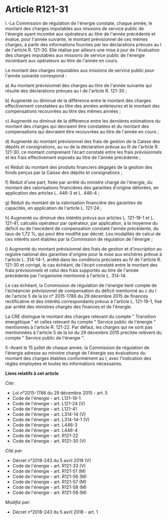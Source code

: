 # Article R121-31

I.-La Commission de régulation de l'énergie constate, chaque année, le montant des charges imputables aux missions de service
public de l'énergie ayant incombé aux opérateurs au titre de l'année précédente et évalue, pour l'année suivante, le montant
prévisionnel de ces mêmes charges, à partir des informations fournies par les déclarations prévues au I de l'article R.
121-30. Elle réalise par ailleurs une mise à jour de l'évaluation des charges imputables aux missions de service public de
l'énergie incombant aux opérateurs au titre de l'année en cours. 

Le montant des charges imputables aux missions de service public pour l'année suivante correspond : 

a) Au montant prévisionnel des charges au titre de l'année suivante qui résulte des déclarations prévues au I de l'article R.
121-30 ; 

b) Augmenté ou diminué de la différence entre le montant des charges effectivement constatées au titre des années antérieures
et le montant des compensations recouvrées au titre des mêmes années ; 

c) Augmenté ou diminué de la différence entre les dernières estimations du montant des charges qui devraient être constatées
et du montant des compensations qui devraient être recouvrées au titre de l'année en cours ; 

d) Augmenté du montant prévisionnel des frais de gestion de la Caisse des dépôts et consignations, au vu de la déclaration
prévue au III de l'article R. 121-30, ce montant comprenant l'écart constaté entre les frais prévisionnels et les frais
effectivement exposés au titre de l'année précédente ; 

e) Réduit du montant des produits financiers dégagés de la gestion des fonds perçus par la Caisse des dépôts et
consignations ; 

f) Réduit d'une part, fixée par arrêté du ministre chargé de l'énergie, du montant des valorisations financières des
garanties d'origine délivrées, en application des articles L. 446-3 et L. 446-4 ; 

g) Réduit du montant de la valorisation financière des garanties de capacités, en application de l'article L. 121-24 ; 

h) Augmenté ou diminué des intérêts prévus aux articles L. 121-19-1 et L. 121-41, calculés opérateur par opérateur, par
application, à la moyenne du déficit ou de l'excédent de compensation constaté l'année précédente, du taux de 1,72 %, qui
peut être modifié par décret. Les modalités de calcul de ces intérêts sont établies par la Commission de régulation de
l'énergie ; 

i) Augmenté du montant prévisionnel des frais de gestion et d'inscription au registre national des garanties d'origine pour
la mise aux enchères prévue à l'article L. 314-14-1, arrêté dans les conditions précisées au IV de l'article R. 121-30 et
corrigé, le cas échéant, de l'écart constaté entre le montant des frais prévisionnels et celui des frais supportés au titre
de l'année précédente par l'organisme mentionné à l'article L. 314-14. 

Le cas échéant, la Commission de régulation de l'énergie tient compte de l'échéancier prévisionnel de compensation du déficit
mentionné au c du I de l'article 5 de la loi n° 2015-1786 du 29 décembre 2015 de finances rectificative et des intérêts
correspondants prévus à l'article L. 121-19-1, fixé par arrêté des ministres chargés des finances et de l'énergie. 

La CRE distingue le montant des charges relevant du compte " Transition énergétique " et celles relevant du compte " Service
public de l'énergie " mentionnés à l'article R. 121-22. Par défaut, les charges qui ne sont pas mentionnées à l'article 5 de
la loi du 29 décembre 2015 précitée relèvent du compte " Service public de l'énergie ". 

II.-Avant le 15 juillet de chaque année, la Commission de régulation de l'énergie adresse au ministre chargé de l'énergie ses
évaluations du montant des charges établies conformément au I, avec l'indication des règles employées et toutes les
informations nécessaires.

**Liens relatifs à cet article**

_Cite_:

  - Loi n°2015-1786 du 29 décembre 2015 - art. 5
  - Code de l'énergie - art. L121-19-1
  - Code de l'énergie - art. L121-24 (V)
  - Code de l'énergie - art. L121-41
  - Code de l'énergie - art. L314-14 (V)
  - Code de l'énergie - art. L314-14-1 (V)
  - Code de l'énergie - art. L446-3
  - Code de l'énergie - art. L446-4
  - Code de l'énergie - art. R121-22
  - Code de l'énergie - art. R121-30 (V)

_Cité par_:

  - Décret n°2018-243 du 5 avril 2018 (V)
  - Code de l'énergie - art. R121-33 (V)
  - Code de l'énergie - art. R121-51 (M)
  - Code de l'énergie - art. R121-56 (M)
  - Code de l'énergie - art. R121-57 (M)
  - Code de l'énergie - art. R121-58 (M)
  - Code de l'énergie - art. R121-59 (M)

_Modifié par_:

  - Décret n°2018-243 du 5 avril 2018 - art. 1
